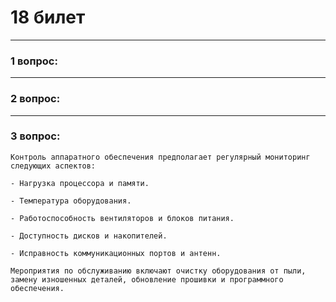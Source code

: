 # 18 билет

---

### 1 вопрос:

---

### 2 вопрос:

---

### 3 вопрос:
```text
Контроль аппаратного обеспечения предполагает регулярный мониторинг следующих аспектов:

- Нагрузка процессора и памяти.

- Температура оборудования.

- Работоспособность вентиляторов и блоков питания.

- Доступность дисков и накопителей.

- Исправность коммуникационных портов и антенн.

Мероприятия по обслуживанию включают очистку оборудования от пыли, замену изношенных деталей, обновление прошивки и программного обеспечения.
```